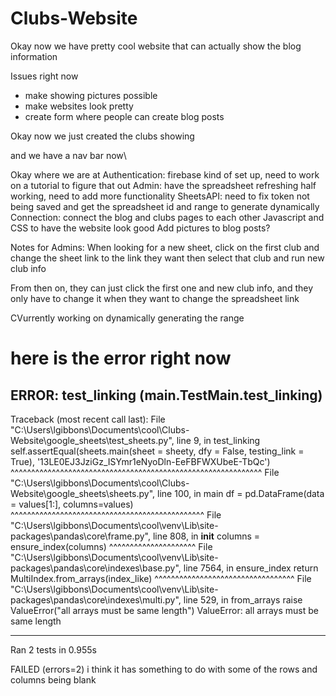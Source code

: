 # Clubs-Website

Okay now we have pretty cool website that can actually show the blog information

Issues right now
- make showing pictures possible
- make websites look pretty
- create form where people can create blog posts

Okay now we just created the clubs showing

and we have a nav bar now\


Okay where we are at
Authentication: firebase kind of set up, need to work on a tutorial to figure that out
Admin: have the spreadsheet refreshing half working, need to add more functionality
SheetsAPI: need to fix token not being saved and get the spreadsheet id and range to generate dynamically
Connection: connect the blog and clubs pages to each other
Javascript and CSS to have the website look good
Add pictures to blog posts?



Notes for Admins:
When looking for a new sheet, click on the first club and change the sheet link to the link they want
then select that club and run new club info

From then on, they can just click the first one and new club info, and they only have to change it when they want to change the spreadsheet link



CVurrently working on dynamically generating the range

here is the error right now
======================================================================
ERROR: test_linking (__main__.TestMain.test_linking)
----------------------------------------------------------------------
Traceback (most recent call last):
  File "C:\Users\lgibbons\Documents\cool\Clubs-Website\google_sheets\test_sheets.py", line 9, in test_linking
    self.assertEqual(sheets.main(sheet = sheety, dfy = False, testing_link = True), '13LE0EJ3JziGz_ISYmr1eNyoDln-EeFBFWXUbeE-TbQc')
                     ^^^^^^^^^^^^^^^^^^^^^^^^^^^^^^^^^^^^^^^^^^^^^^^^^^^^^^^^^^^^^
  File "C:\Users\lgibbons\Documents\cool\Clubs-Website\google_sheets\sheets.py", line 100, in main
    df = pd.DataFrame(data = values[1:], columns=values)
         ^^^^^^^^^^^^^^^^^^^^^^^^^^^^^^^^^^^^^^^^^^^^^^^
  File "C:\Users\lgibbons\Documents\cool\venv\Lib\site-packages\pandas\core\frame.py", line 808, in __init__
    columns = ensure_index(columns)
              ^^^^^^^^^^^^^^^^^^^^^
  File "C:\Users\lgibbons\Documents\cool\venv\Lib\site-packages\pandas\core\indexes\base.py", line 7564, in ensure_index
    return MultiIndex.from_arrays(index_like)
           ^^^^^^^^^^^^^^^^^^^^^^^^^^^^^^^^^^
  File "C:\Users\lgibbons\Documents\cool\venv\Lib\site-packages\pandas\core\indexes\multi.py", 
line 529, in from_arrays
    raise ValueError("all arrays must be same length")
ValueError: all arrays must be same length

----------------------------------------------------------------------
Ran 2 tests in 0.955s

FAILED (errors=2)
i think it has something to do with some of the rows and columns being blank
